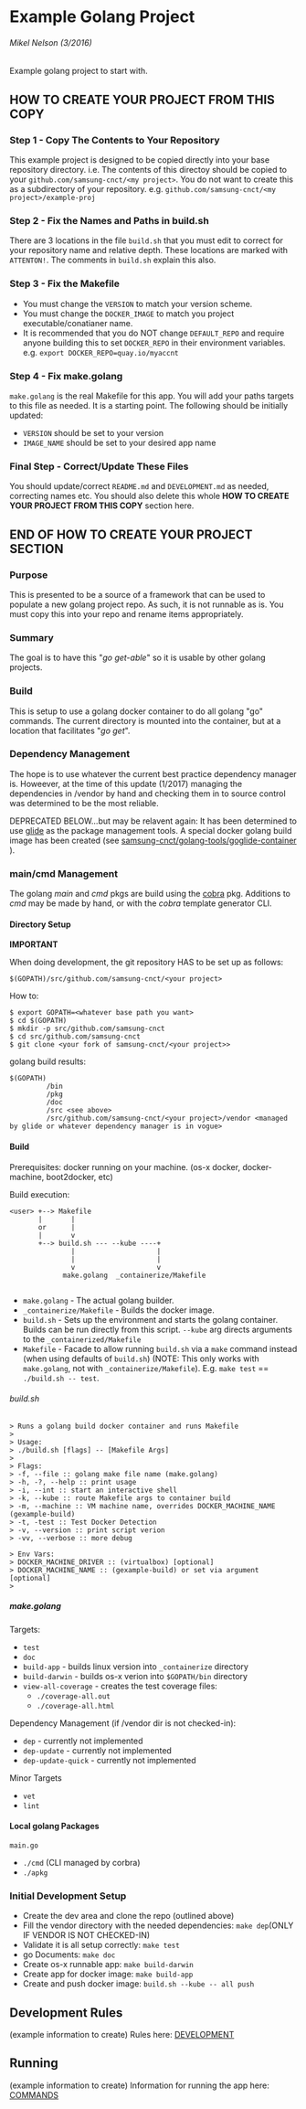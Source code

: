 # Example Golang Project

###### Mikel Nelson (3/2016)
Example golang project to start with.

## HOW TO CREATE YOUR PROJECT FROM THIS COPY
### Step 1 - Copy The Contents to Your Repository
This example project is designed to be copied directly into your base repository directory.  i.e. The contents of this directoy should be copied to your `github.com/samsung-cnct/<my project>`.  You do not want to create this as a subdirectory of your repository. e.g. `github.com/samsung-cnct/<my project>/example-proj`

### Step 2 - Fix the Names and Paths in build.sh
There are 3 locations in the file `build.sh` that you must edit to correct for your repository name and relative depth.   These locations are marked with `ATTENTON!`.  The comments in `build.sh` explain this also.

### Step 3 - Fix the Makefile
* You must change the `VERSION` to match your version scheme.
* You must change the `DOCKER_IMAGE` to match you project executable/conatianer name.
* It is recommended that you do NOT change `DEFAULT_REPO` and require anyone building this to set `DOCKER_REPO` in their environment variables.  e.g. `export DOCKER_REPO=quay.io/myaccnt`

### Step 4 - Fix make.golang
`make.golang` is the real Makefile for this app.  You will add your paths targets to this file as needed.   It is a starting point.   The following should be initially updated:

* `VERSION` should be set to your version
* `IMAGE_NAME` should be set to your desired app name

### Final Step - Correct/Update These Files
You should update/correct `README.md` and `DEVELOPMENT.md` as needed, correcting names etc.  You should also delete this whole **HOW TO CREATE YOUR PROJECT FROM THIS COPY** section here.
## END OF HOW TO CREATE YOUR PROJECT SECTION


### Purpose
This is presented to be a source of a framework that can be used to populate a new golang project repo.  As such, it is not runnable as is.   You must copy this into your repo and rename items appropriately.

### Summary
The goal is to have this "*go get-able*" so it is usable by other golang projects.

### Build
This is setup to use a golang docker container to do all golang "go" commands.  The current directory is mounted into the container, but at a location that facilitates "*go get*". 

### Dependency Management
The hope is to use whatever the current best practice dependency manager is.  Howeever, at the time of this update (1/2017) managing the dependencies in /vendor by hand and checking them in to source control was determined to be the most reliable.  

DEPRECATED BELOW...but may be relavent again:
It has been determined to use [glide](https://github.com/Masterminds/glide) as the package management tools.  A special docker golang build image has been created (see [samsung-cnct/golang-tools/goglide-container](https://github.com/samsung-cnct/golang-tools/tree/master/goglide-container) ).

### main/cmd Management
The golang *main* and *cmd* pkgs are build using the [cobra](https://github.com/spf13/cobra) pkg.  Additions to *cmd* may be made by hand, or with the *cobra* template generator CLI.



#### Directory Setup

**IMPORTANT** 

When doing development, the git repository HAS to be set up as follows:

````
$(GOPATH)/src/github.com/samsung-cnct/<your project>
````
How to:

````
$ export GOPATH=<whatever base path you want>
$ cd $(GOPATH)
$ mkdir -p src/github.com/samsung-cnct
$ cd src/github.com/samsung-cnct
$ git clone <your fork of samsung-cnct/<your project>>
````
golang build results:

````
$(GOPATH)
         /bin
         /pkg
         /doc
         /src <see above>
         /src/github.com/samsung-cnct/<your project>/vendor <managed by glide or whatever dependency manager is in vogue>
````

#### Build

Prerequisites: docker running on your machine. (os-x docker, docker-machine, boot2docker, etc)

Build execution:

````
<user> +--> Makefile
       |       |
       or      |
       |       v
       +--> build.sh --- --kube ----+
               |                    |
               |                    |
               v                    v
             make.golang  _containerize/Makefile
             
````

* `make.golang` - The actual golang builder.
* `_containerize/Makefile` - Builds the docker image.
* `build.sh` - Sets up the environment and starts the golang container.  Builds can be run directly from this script.  `--kube` arg directs arguments to the `_containerized/Makefile`
* `Makefile` - Facade to allow running `build.sh` via a `make` command instead (when using defaults of `build.sh`) (NOTE: This only works with `make.golang`, not with `_containerize/Makefile`).  E.g.  `make test` == `./build.sh -- test`.

###### build.sh

````
> Runs a golang build docker container and runs Makefile
> 
> Usage:
> ./build.sh [flags] -- [Makefile Args]
>
> Flags:
> -f, --file :: golang make file name (make.golang)
> -h, -?, --help :: print usage
> -i, --int :: start an interactive shell
> -k, --kube :: route Makefile args to container build
> -m, --machine :: VM machine name, overrides DOCKER_MACHINE_NAME (gexample-build)
> -t, -test :: Test Docker Detection
> -v, --version :: print script verion
> -vv, --verbose :: more debug

> Env Vars:
> DOCKER_MACHINE_DRIVER :: (virtualbox) [optional]
> DOCKER_MACHINE_NAME :: (gexample-build) or set via argument [optional]
> 
````
##### make.golang

Targets:

* `test`
* `doc`
* `build-app` - builds linux version into `_containerize` directory
* `build-darwin` - builds os-x verion into `$GOPATH/bin` directory
* `view-all-coverage` - creates the test coverage files:
	* `./coverage-all.out`
	* `./coverage-all.html` 

Dependency Management (if /vendor dir is not checked-in):

* `dep`         - currently not implemented
* `dep-update`         - currently not implemented
* `dep-update-quick`         - currently not implemented

Minor Targets

* `vet`
* `lint`

#### Local golang Packages

`main.go`

* `./cmd` (CLI managed by corbra)
* `./apkg` 

### Initial Development Setup
* Create the dev area and clone the repo (outlined above)
* Fill the vendor directory with the needed dependencies: `make dep`(ONLY IF VENDOR IS NOT CHECKED-IN)
* Validate it is all setup correctly: `make test`
* go Documents: `make doc`
* Create os-x runnable app: `make build-darwin`
* Create app for docker image: `make build-app`
* Create and push docker image: `build.sh --kube -- all push`

## Development Rules
(example information to create)
Rules here: [DEVELOPMENT](DEVELOPMENT.md)

## Running
(example information to create)
Information for running the app here: [COMMANDS](COMMANDS.md) 





